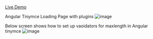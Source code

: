 
<a href="https://padalahub.github.io/angularTinymceDemo/" target=_blank/>Live Demo </a>

Angular Tinymce Loading Page with plugins
![image](https://user-images.githubusercontent.com/77592417/110367081-36fab280-8015-11eb-9a6d-4a3a6108e89b.png)






Below screen shows how to set up vaoidators for maxlength in Angular tinymce
![image](https://user-images.githubusercontent.com/77592417/110367149-4ed23680-8015-11eb-8681-89915fdfa06f.png)


